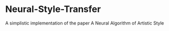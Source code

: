 # Neural-Style-Transfer
A simplistic implementation of the paper A Neural Algorithm of Artistic Style
